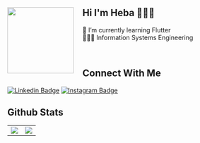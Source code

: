 ## Hi I'm Heba 👩🏻‍💻 <a href="https://github.com/sponsors/M0nica"><img align="left" style="margin-right: 20px;" width="150" height="150" src="https://media.giphy.com/media/FIPkuEil9huVxS6qwQ/giphy.gif?raw=true"></a>

🌱 I’m currently learning Flutter <br>
👩🏻‍🎓 Information Systems Engineering  <br>

<br>

<div>
    <h2 align=left> Connect With Me </h2>
</div>

[![Linkedin Badge](https://img.shields.io/badge/LinkedIn-0077B5?style=for-the-badge&logo=linkedin&logoColor=white)](https://www.linkedin.com/in/heba-khalifa-ab874b287?utm_source=share&utm_campaign=share_via&utm_content=profile&utm_medium=ios_app)
[![Instagram Badge](https://img.shields.io/badge/Instagram-E4405F?style=for-the-badge&logo=instagram&logoColor=white)](https://www.instagram.com/heba_.198?igsh=MWhtY3RmaXl5enhleg%3D%3D&utm_source=qr)


<div>
    <h2 align=left> Github Stats</h2>
</div>
<table>
    <tr>
        <td colspan="2" rowspan="2">
            <a href = "https://git.io/streak-stats">
        <img src="https://streak-stats.demolab.com/?user=dionyysus&theme=blueberry_duo">
            </a>
        </a>
        </td>
        <td colspan="2" rowspan="2">
        <img src="https://github-readme-stats.vercel.app/api?username=dionyysus&theme=github_dark&show_icons=true">
        </a>
        </td>
    </tr>
</table>

